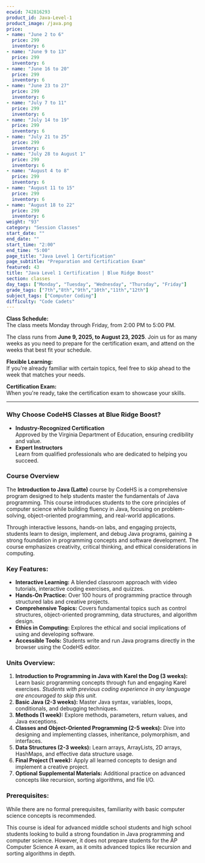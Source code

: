 ```yaml
---
ecwid: 742816293
product_id: Java-Level-1
product_image: /java.png 
price:
- name: "June 2 to 6"
  price: 299
  inventory: 6
- name: "June 9 to 13"
  price: 299
  inventory: 6
- name: "June 16 to 20"
  price: 299
  inventory: 6
- name: "June 23 to 27"
  price: 299
  inventory: 6
- name: "July 7 to 11"
  price: 299
  inventory: 6
- name: "July 14 to 19"
  price: 299
  inventory: 6
- name: "July 21 to 25"
  price: 299
  inventory: 6
- name: "July 28 to August 1"
  price: 299
  inventory: 6
- name: "August 4 to 8"
  price: 299
  inventory: 6
- name: "August 11 to 15"
  price: 299
  inventory: 6
- name: "August 18 to 22"
  price: 299
  inventory: 6
weight: "93"
category: "Session Classes"
start_date: ""
end_date: ""
start_time: "2:00"
end_time: "5:00"
page_title: "Java Level 1 Certification"
page_subtitle: "Preparation and Certification Exam"
featured: 43
title: "Java Level 1 Certification | Blue Ridge Boost"
section: classes
day_tags: ["Monday", "Tuesday", "Wednesday", "Thursday", "Friday"]
grade_tags: ["7th","8th","9th","10th","11th","12th"]
subject_tags: ["Computer Coding"]
difficulty: "Code Cadets"
---
```

<p>
	<strong>Class Schedule:</strong><br>
	The class meets Monday through Friday, from 2:00 PM to 5:00 PM.
</p><p>
	The class runs from <strong>June 9, 2025, to August 23, 2025</strong>. Join us for as many weeks as you need to prepare for the certification exam, and attend on the weeks that best fit your schedule.
</p><p>
	<strong>Flexible Learning:</strong><br>
	If you're already familiar with certain topics, feel free to skip ahead to the week that matches your needs.
</p><p>
	<strong>Certification Exam:</strong><br>
	When you're ready, take the certification exam to showcase your skills.
</p><hr><h3>Why Choose CodeHS Classes at Blue Ridge Boost?</h3><ul>
	<li>
	<strong>Industry-Recognized Certification</strong><br>
	Approved by the Virginia Department of Education, ensuring credibility and value.
	</li>
	<li>
	<strong>Expert Instructors</strong><br>
	Learn from qualified professionals who are dedicated to helping you succeed.</li></ul><h3>Course Overview</h3><p>The <strong>Introduction to Java (Latte)</strong> course by CodeHS is a comprehensive program designed to help students master the fundamentals of Java programming. This course introduces students to the core principles of computer science while building fluency in Java, focusing on problem-solving, object-oriented programming, and real-world applications.</p><p>Through interactive lessons, hands-on labs, and engaging projects, students learn to design, implement, and debug Java programs, gaining a strong foundation in programming concepts and software development. The course emphasizes creativity, critical thinking, and ethical considerations in computing.</p> <h3>Key Features:</h3> <ul> <li><strong>Interactive Learning:</strong> A blended classroom approach with video tutorials, interactive coding exercises, and quizzes.</li> <li><strong>Hands-On Practice:</strong> Over 100 hours of programming practice through structured labs and creative projects.</li> <li><strong>Comprehensive Topics:</strong> Covers fundamental topics such as control structures, object-oriented programming, data structures, and algorithm design.</li> <li><strong>Ethics in Computing:</strong> Explores the ethical and social implications of using and developing software.</li> <li><strong>Accessible Tools:</strong> Students write and run Java programs directly in the browser using the CodeHS editor.</li> </ul> <h3>Units Overview:</h3> <ol> <li><strong>Introduction to Programming in Java with Karel the Dog (3 weeks):</strong> Learn basic programming concepts through fun and engaging Karel exercises. <em>Students with previous coding experience in any language are encouraged to skip this unit.</em></li> <li><strong>Basic Java (2-3 weeks):</strong> Master Java syntax, variables, loops, conditionals, and debugging techniques.</li> <li><strong>Methods (1 week):</strong> Explore methods, parameters, return values, and Java exceptions.</li> <li><strong>Classes and Object-Oriented Programming (2-5 weeks):</strong> Dive into designing and implementing classes, inheritance, polymorphism, and interfaces.</li> <li><strong>Data Structures (2-3 weeks):</strong> Learn arrays, ArrayLists, 2D arrays, HashMaps, and effective data structure usage.</li> <li><strong>Final Project (1 week):</strong> Apply all learned concepts to design and implement a creative project.</li> <li><strong>Optional Supplemental Materials:</strong> Additional practice on advanced concepts like recursion, sorting algorithms, and file I/O.</li> </ol> <h3>Prerequisites:</h3> <p>While there are no formal prerequisites, familiarity with basic computer science concepts is recommended.</p><p>This course is ideal for advanced middle school students and high school students looking to build a strong foundation in Java programming and computer science. However, it does not prepare students for the AP Computer Science A exam, as it omits advanced topics like recursion and sorting algorithms in depth.</p><p><br></p>
